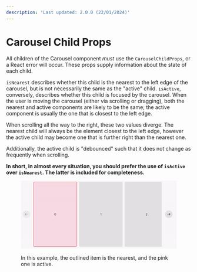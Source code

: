 ```yaml
---
description: 'Last updated: 2.0.0 (22/01/2024)'
---
```


# Carousel Child Props

All children of the Carousel component _must_ use the `CarouselChildProps`, or a React error will occur. These props supply information about the state of each child.

`isNearest` describes whether this child is the nearest to the left edge of the carousel, but is not necessarily the same as the "active" child. `isActive`, conversely, describes whether this child is focused by the carousel. When the user is moving the carousel (either via scrolling or dragging), both the nearest and active components are likely to be the same; the active component is usually the one that is closest to the left edge.

When scrolling all the way to the right, these two values diverge. The nearest child will always be the element closest to the left edge, however the active child may become one that is further right than the nearest one.

Additionally, the active child is "debounced" such that it does not change as frequently when scrolling.

**In short, in almost every situation, you should prefer the use of `isActive` over `isNearest`. The latter is included for completeness.**

<figure><img src="../../.gitbook/assets/ezgif.com-video-to-gif-converted.gif" alt=""><figcaption><p>In this example, the outlined item is the nearest, and the pink one is active.</p></figcaption></figure>
